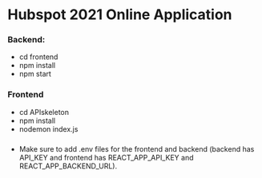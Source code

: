 # Hubspot 2021 Online Application

### Backend:
- cd frontend
- npm install
- npm start

### Frontend
- cd APIskeleton
- npm install
- nodemon index.js

###
- Make sure to add .env files for the frontend and backend (backend has API_KEY and frontend has REACT_APP_API_KEY and REACT_APP_BACKEND_URL).
